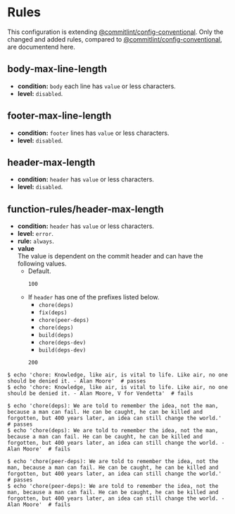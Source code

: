 # Rules

This configuration is extending [@commitlint/config-conventional][@commitlint/config-conventional]. Only the changed and added rules, compared to [@commitlint/config-conventional][@commitlint/config-conventional], are documentend here.

## body-max-line-length

- **condition:** `body` each line has `value` or less characters.
- **level:** `disabled`.

## footer-max-line-length

- **condition:** `footer` lines has `value` or less characters.
- **level:** `disabled`.

## header-max-length

- **condition:** `header` has `value` or less characters.
- **level:** `disabled`.

## function-rules/header-max-length

- **condition:** `header` has `value` or less characters.
- **level:** `error`.
- **rule:** `always`.
- **value**  
  The value is dependent on the commit header and can have the following values.
  - Default.
    ```
    100
    ```
  - If `header` has one of the prefixes listed below.
    - `chore(deps)`
    - `fix(deps)`
    - `chore(peer-deps)`
    - `chore(deps)`
    - `build(deps)`
    - `chore(deps-dev)`
    - `build(deps-dev)`
    ```
    200
    ```

```shell
$ echo 'chore: Knowledge, like air, is vital to life. Like air, no one should be denied it. - Alan Moore'  # passes
$ echo 'chore: Knowledge, like air, is vital to life. Like air, no one should be denied it. - Alan Moore, V for Vendetta'  # fails

$ echo 'chore(deps): We are told to remember the idea, not the man, because a man can fail. He can be caught, he can be killed and forgotten, but 400 years later, an idea can still change the world.'  # passes
$ echo 'chore(deps): We are told to remember the idea, not the man, because a man can fail. He can be caught, he can be killed and forgotten, but 400 years later, an idea can still change the world. - Alan Moore'  # fails

$ echo 'chore(peer-deps): We are told to remember the idea, not the man, because a man can fail. He can be caught, he can be killed and forgotten, but 400 years later, an idea can still change the world.'  # passes
$ echo 'chore(peer-deps): We are told to remember the idea, not the man, because a man can fail. He can be caught, he can be killed and forgotten, but 400 years later, an idea can still change the world. - Alan Moore'  # fails
```

<!-- References -->

[@commitlint/config-conventional]: https://github.com/conventional-changelog/commitlint/tree/master/%40commitlint/config-conventional
